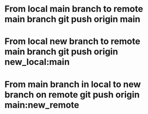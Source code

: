 # From local main branch to remote main branch  git push origin main
# From local new branch to remote main branch git push origin new_local:main
# From main branch in local to new branch on remote git push origin main:new_remote
